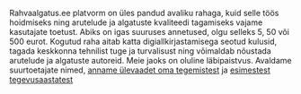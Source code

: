 Rahvaalgatus.ee platvorm on üles pandud avaliku rahaga, kuid selle töös hoidmiseks ning arutelude ja algatuste kvaliteedi tagamiseks vajame kasutajate toetust. Abiks on igas suuruses annetused, olgu selleks 5, 50 või 500 eurot. Kogutud raha aitab katta digiallkirjastamisega seotud kulusid, tagada keskkonna tehnilist tuge ja turvalisust ning võimaldab nõustada arutelude ja algatuste autoreid. Meie jaoks on oluline läbipaistvus. Avaldame suurtoetajate nimed, [anname ülevaadet oma tegemistest](https://github.com/rahvaalgatus/rahvaalgatus/projects/4) ja [esimestest tegevusaastatest](http://help.rahvaalgatus.ee/abi/rahvaalgatusveebi-esitlus)
